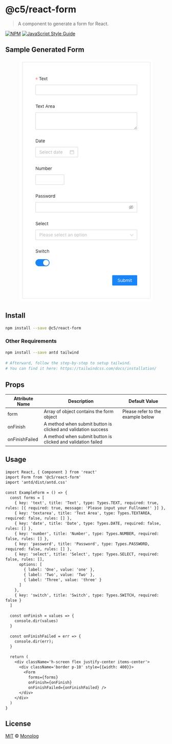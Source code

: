 # @c5/react-form

> A component to generate a form for React.

[![NPM](https://img.shields.io/npm/v/@c5/react-form.svg)](https://www.npmjs.com/package/@c5/react-form) [![JavaScript Style Guide](https://img.shields.io/badge/code_style-standard-brightgreen.svg)](https://standardjs.com)

## Sample Generated Form

<p align="center">
  <img src="https://github.com/monologid/c5/raw/master/packages/c5-react-form/example/sample-generated-form.png" />
</p>

## Install

```bash
npm install --save @c5/react-form
```

### Other Requirements

```bash
npm install --save antd tailwind

# Afterward, follow the step-by-step to setup tailwind.
# You can find it here: https://tailwindcss.com/docs/installation/
```

## Props

| Attribute Name | Description | Default Value |
|----------------|-------------|---------------|
| form | Array of object contains the form object | Please refer to the example below |
| onFinish | A method when submit button is clicked and validation success | |
| onFinishFailed | A method when submit button is clicked and validation failed | |

## Usage

```tsx
import React, { Component } from 'react'
import Form from '@c5/react-form'
import 'antd/dist/antd.css'

const ExampleForm = () => {
  const forms = [
    { key: 'text', title: 'Text', type: Types.TEXT, required: true, rules: [{ required: true, message: 'Please input your Fullname!' }] },
    { key: 'textarea', title: 'Text Area', type: Types.TEXTAREA, required: false, rules: [] },
    { key: 'date', title: 'Date', type: Types.DATE, required: false, rules: [] },
    { key: 'number', title: 'Number', type: Types.NUMBER, required: false, rules: [] },
    { key: 'password', title: 'Password', type: Types.PASSWORD, required: false, rules: [] },
    { key: 'select', title: 'Select', type: Types.SELECT, required: false, rules: [],
      options: [
        { label: 'One', value: 'one' },
        { label: 'Two', value: 'Two' },
        { label: 'Three', value: 'three' }
      ]
    },
    { key: 'switch', title: 'Switch', type: Types.SWITCH, required: false }
  ]

  const onFinish = values => {
    console.dir(values)
  }

  const onFinishFailed = err => {
    console.dir(err);
  }

  return (
    <div className='h-screen flex justify-center items-center'>
      <div className='border p-10' style={{width: 400}}>
        <Form
          forms={forms}
          onFinish={onFinish} 
          onFinishFailed={onFinishFailed} />
      </div>
    </div>
  )
}
```

## License

[MIT](https://github.com/monologid/c5/blob/master/LICENSE) © [Monolog](https://github.com/monolog)
